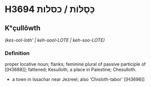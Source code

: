 # H3694 כְּסֻלּוֹת / כסלות

## Kᵉçullôwth

_(kes-ool-loth' | keh-sool-LOTE | keh-soo-LOTE)_

### Definition

proper locative noun; flanks; feminine plural of passive participle of [[H3688]]; fattened; Kesulloth, a place in Palestine; Chesulloth.

- a town in Issachar near Jezreel; also 'Chisloth-tabor' [[H3696]]
